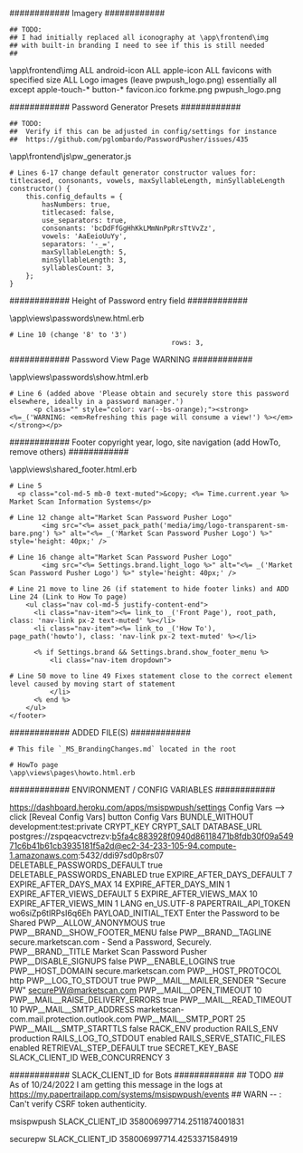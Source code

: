 ############ Imagery ############

	## TODO: 
	## I had initially replaced all iconography at \app\frontend\img
	## with built-in branding I need to see if this is still needed
	##

\app\frontend\img
	ALL android-icon
	ALL apple-icon
	ALL favicons with specified size
	ALL Logo images (leave pwpush_logo.png)
	essentially all except 
		apple-touch-*
		button-*
		favicon.ico
		forkme.png
		pwpush_logo.png




############ Password Generator Presets ############

	## TODO: 
	## 	Verify if this can be adjusted in config/settings for instance 
	## 	https://github.com/pglombardo/PasswordPusher/issues/435

\app\frontend\js\pw_generator.js

	# Lines 6-17 change default generator constructor values for: titlecased, consonants, vowels, maxSyllableLength, minSyllableLength
    constructor() {
        this.config_defaults = {
            hasNumbers: true,
            titlecased: false,
            use_separators: true,
            consonants: 'bcDdFfGgHhKkLMmNnPpRrsTtVvZz',
            vowels: 'AaEeioUuYy',
            separators: '-_=',
            maxSyllableLength: 5,
            minSyllableLength: 3,
            syllablesCount: 3,
        };
    }




############ Height of Password entry field ############

\app\views\passwords\new.html.erb

	# Line 10 (change '8' to '3')
                                            rows: 3,




############ Password View Page WARNING ############

\app\views\passwords\show.html.erb

	# Line 6 (added above 'Please obtain and securely store this password elsewhere, ideally in a password manager.')
          <p class="" style="color: var(--bs-orange);"><strong><%=_('WARNING: <em>Refreshing this page will consume a view!') %></em></strong></p>




############ Footer copyright year, logo, site navigation (add HowTo, remove others) ############

\app\views\shared\_footer.html.erb

	# Line 5 
	  <p class="col-md-5 mb-0 text-muted">&copy; <%= Time.current.year %> Market Scan Information Systems</p>

	# Line 12 change alt="Market Scan Password Pusher Logo"
            <img src="<%= asset_pack_path('media/img/logo-transparent-sm-bare.png') %>" alt="<%= _('Market Scan Password Pusher Logo') %>" style='height: 40px;' />

	# Line 16 change alt="Market Scan Password Pusher Logo"
            <img src="<%= Settings.brand.light_logo %>" alt="<%= _('Market Scan Password Pusher Logo') %>" style='height: 40px;' />

	# Line 21 move to line 26 (if statement to hide footer links) and ADD Line 24 (Link to How To page)
        <ul class="nav col-md-5 justify-content-end">
          <li class="nav-item"><%= link_to _('Front Page'), root_path, class: 'nav-link px-2 text-muted' %></li>
		  <li class="nav-item"><%= link_to _('How To'), page_path('howto'), class: 'nav-link px-2 text-muted' %></li>
          
		  <% if Settings.brand && Settings.brand.show_footer_menu %>
			  <li class="nav-item dropdown">

	# Line 50 move to line 49 Fixes statement close to the correct element level caused by moving start of statement
			  </li>
		  <% end %>
        </ul>
    </footer>




############ ADDED FILE(S) ############

	# This file `_MS_BrandingChanges.md` located in the root
	
	# HowTo page
	\app\views\pages\howto.html.erb




############ ENVIRONMENT / CONFIG VARIABLES ############

https://dashboard.heroku.com/apps/msispwpush/settings
	Config Vars --> click [Reveal Config Vars] button
Config Vars
BUNDLE_WITHOUT	development:test:private
CRYPT_KEY	<hidden>
CRYPT_SALT	<hidden>
DATABASE_URL	postgres://zspqeacvctrezv:b5fa4c883928f0940d86118471b8fdb30f09a54971c6b41b61cb3935181f5a2d@ec2-34-233-105-94.compute-1.amazonaws.com:5432/ddi97sd0p8rs07
DELETABLE_PASSWORDS_DEFAULT	true
DELETABLE_PASSWORDS_ENABLED	true
EXPIRE_AFTER_DAYS_DEFAULT	7
EXPIRE_AFTER_DAYS_MAX	14
EXPIRE_AFTER_DAYS_MIN	1
EXPIRE_AFTER_VIEWS_DEFAULT	5
EXPIRE_AFTER_VIEWS_MAX	10
EXPIRE_AFTER_VIEWS_MIN	1
LANG	en_US.UTF-8
PAPERTRAIL_API_TOKEN	wo6siZp6tlRPsI6q6Eh
PAYLOAD_INITIAL_TEXT	Enter the Password to be Shared
PWP__ALLOW_ANONYMOUS	true
PWP__BRAND__SHOW_FOOTER_MENU	false
PWP__BRAND__TAGLINE	secure.marketscan.com - Send a Password, Securely.
PWP__BRAND__TITLE	Market Scan Password Pusher
PWP__DISABLE_SIGNUPS	false
PWP__ENABLE_LOGINS	true
PWP__HOST_DOMAIN	secure.marketscan.com
PWP__HOST_PROTOCOL	http
PWP__LOG_TO_STDOUT	true
PWP__MAIL__MAILER_SENDER	"Secure PW" <securePW@marketscan.com>
PWP__MAIL__OPEN_TIMEOUT	10
PWP__MAIL__RAISE_DELIVERY_ERRORS	true
PWP__MAIL__READ_TIMEOUT	10
PWP__MAIL__SMTP_ADDRESS	marketscan-com.mail.protection.outlook.com
PWP__MAIL__SMTP_PORT	25
PWP__MAIL__SMTP_STARTTLS	false
RACK_ENV	production
RAILS_ENV	production
RAILS_LOG_TO_STDOUT	enabled
RAILS_SERVE_STATIC_FILES	enabled
RETRIEVAL_STEP_DEFAULT	true
SECRET_KEY_BASE	<hidden>
SLACK_CLIENT_ID	<see below>
WEB_CONCURRENCY	3




############ SLACK_CLIENT_ID for Bots ############
	## TODO
	##   As of 10/24/2022 I am getting this message in the logs at https://my.papertrailapp.com/systems/msispwpush/events
	##   WARN -- : Can't verify CSRF token authenticity.

msispwpush
	SLACK_CLIENT_ID	358006997714.2511874001831

securepw
	SLACK_CLIENT_ID	358006997714.4253371584919

